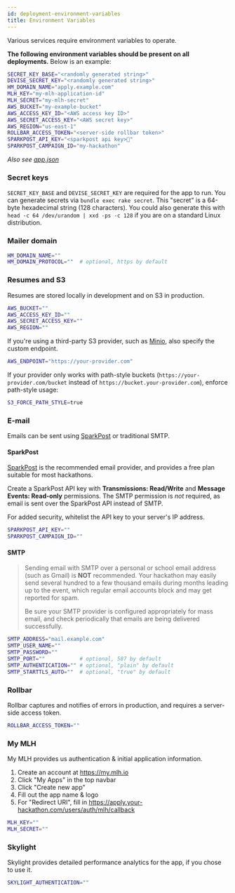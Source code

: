 ```yaml
---
id: deployment-environment-variables
title: Environment Variables
---
```


Various services require environment variables to operate.

**The following environment variables should be present on all deployments.** Below is an example:

```bash
SECRET_KEY_BASE="<randomly generated string>"
DEVISE_SECRET_KEY="<randomly generated string>"
HM_DOMAIN_NAME="apply.example.com"
MLH_KEY="my-mlh-application-id"
MLH_SECRET="my-mlh-secret"
AWS_BUCKET="my-example-bucket"
AWS_ACCESS_KEY_ID="<AWS access key ID>"
AWS_SECRET_ACCESS_KEY="<AWS secret key>"
AWS_REGION="us-east-1"
ROLLBAR_ACCESS_TOKEN="<server-side rollbar token>"
SPARKPOST_API_KEY="<sparkpost api key>"
SPARKPOST_CAMPAIGN_ID="my-hackathon"
```

_Also see [app.json](https://github.com/codeRIT/hackathon_manager/blob/master/app.json)_

### Secret keys

`SECRET_KEY_BASE` and `DEVISE_SECRET_KEY` are required for the app to run. You can generate secrets via `bundle exec rake secret`. This "secret" is a 64-byte hexadecimal string (128 characters). You could also generate this with `head -c 64 /dev/urandom | xxd -ps -c 128` if you are on a standard Linux distribution.

### Mailer domain

```bash
HM_DOMAIN_NAME=""
HM_DOMAIN_PROTOCOL=""  # optional, https by default
```

### Resumes and S3

Resumes are stored locally in development and on S3 in production.

```bash
AWS_BUCKET=""
AWS_ACCESS_KEY_ID=""
AWS_SECRET_ACCESS_KEY=""
AWS_REGION=""
```

If you're using a third-party S3 provider, such as [Minio](https://min.io), also specify the custom endpoint.

```bash
AWS_ENDPOINT="https://your-provider.com"
```

If your provider only works with path-style buckets (`https://your-provider.com/bucket` instead of `https://bucket.your-provider.com`), enforce path-style usage:

```bash
S3_FORCE_PATH_STYLE=true
```

### E-mail

Emails can be sent using [SparkPost](https://www.sparkpost.com) or traditional SMTP.

#### SparkPost

[SparkPost](https://www.sparkpost.com) is the recommended email provider, and provides a free plan suitable for most hackathons.

Create a SparkPost API key with **Transmissions: Read/Write** and **Message Events: Read-only** permissions. The SMTP permission is _not_ required, as email is sent over the SparkPost API instead of SMTP.

For added security, whitelist the API key to your server's IP address.

```bash
SPARKPOST_API_KEY=""
SPARKPOST_CAMPAIGN_ID=""
```

#### SMTP

>Sending email with SMTP over a personal or school email address (such as Gmail) is **NOT** recommended. Your hackathon may easily send several hundred to a few thousand emails during months leading up to the event, which regular email accounts block and may get reported for spam.
>
>Be sure your SMTP provider is configured appropriately for mass email, and check periodically that emails are being delivered successfully.

```bash
SMTP_ADDRESS="mail.example.com"
SMTP_USER_NAME=""
SMTP_PASSWORD=""
SMTP_PORT=""           # optional, 587 by default
SMTP_AUTHENTICATION="" # optional, "plain" by default
SMTP_STARTTLS_AUTO=""  # optional, "true" by default
```

### Rollbar

Rollbar captures and notifies of errors in production, and requires a server-side access token.

```bash
ROLLBAR_ACCESS_TOKEN=""
```

### My MLH

My MLH provides us authentication & initial application information.

1. Create an account at https://my.mlh.io
2. Click "My Apps" in the top navbar
3. Click "Create new app"
4. Fill out the app name & logo
5. For "Redirect URI", fill in https://apply.your-hackathon.com/users/auth/mlh/callback

```bash
MLH_KEY=""
MLH_SECRET=""
```

### Skylight

Skylight provides detailed performance analytics for the app, if you chose to use it.

```bash
SKYLIGHT_AUTHENTICATION=""
```
